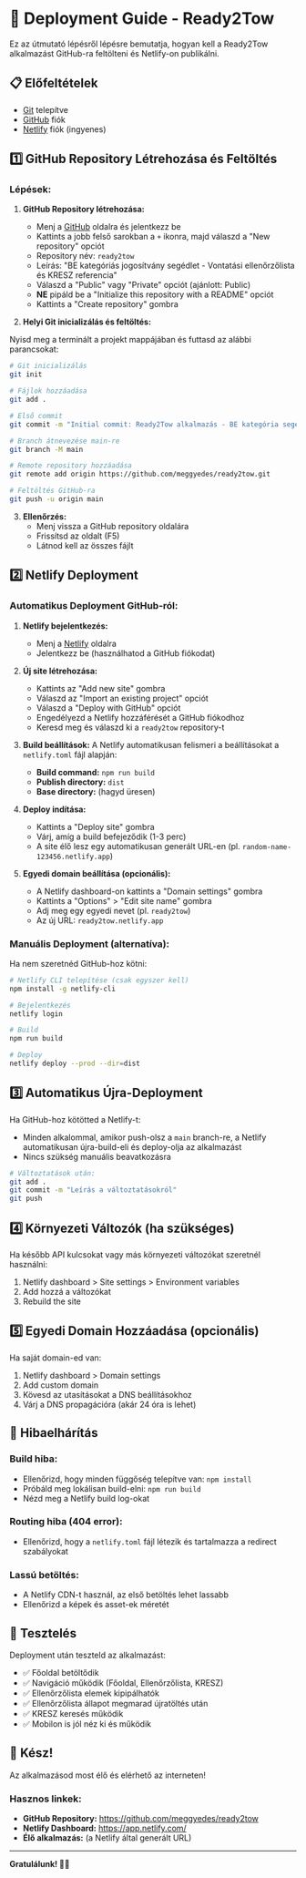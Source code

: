 # 🚀 Deployment Guide - Ready2Tow

Ez az útmutató lépésről lépésre bemutatja, hogyan kell a Ready2Tow alkalmazást GitHub-ra feltölteni és Netlify-on publikálni.

## 📋 Előfeltételek

- [Git](https://git-scm.com/) telepítve
- [GitHub](https://github.com/) fiók
- [Netlify](https://netlify.com/) fiók (ingyenes)

## 1️⃣ GitHub Repository Létrehozása és Feltöltés

### Lépések:

1. **GitHub Repository létrehozása:**
   - Menj a [GitHub](https://github.com/) oldalra és jelentkezz be
   - Kattints a jobb felső sarokban a `+` ikonra, majd válaszd a "New repository" opciót
   - Repository név: `ready2tow`
   - Leírás: "BE kategóriás jogosítvány segédlet - Vontatási ellenőrzőlista és KRESZ referencia"
   - Válaszd a "Public" vagy "Private" opciót (ajánlott: Public)
   - **NE** pipáld be a "Initialize this repository with a README" opciót
   - Kattints a "Create repository" gombra

2. **Helyi Git inicializálás és feltöltés:**

Nyisd meg a terminált a projekt mappájában és futtasd az alábbi parancsokat:

```bash
# Git inicializálás
git init

# Fájlok hozzáadása
git add .

# Első commit
git commit -m "Initial commit: Ready2Tow alkalmazás - BE kategória segédlet"

# Branch átnevezése main-re
git branch -M main

# Remote repository hozzáadása
git remote add origin https://github.com/meggyedes/ready2tow.git

# Feltöltés GitHub-ra
git push -u origin main
```

3. **Ellenőrzés:**
   - Menj vissza a GitHub repository oldalára
   - Frissítsd az oldalt (F5)
   - Látnod kell az összes fájlt

## 2️⃣ Netlify Deployment

### Automatikus Deployment GitHub-ról:

1. **Netlify bejelentkezés:**
   - Menj a [Netlify](https://netlify.com/) oldalra
   - Jelentkezz be (használhatod a GitHub fiókodat)

2. **Új site létrehozása:**
   - Kattints az "Add new site" gombra
   - Válaszd az "Import an existing project" opciót
   - Válaszd a "Deploy with GitHub" opciót
   - Engedélyezd a Netlify hozzáférését a GitHub fiókodhoz
   - Keresd meg és válaszd ki a `ready2tow` repository-t

3. **Build beállítások:**
   A Netlify automatikusan felismeri a beállításokat a `netlify.toml` fájl alapján:
   - **Build command:** `npm run build`
   - **Publish directory:** `dist`
   - **Base directory:** (hagyd üresen)

4. **Deploy indítása:**
   - Kattints a "Deploy site" gombra
   - Várj, amíg a build befejeződik (1-3 perc)
   - A site élő lesz egy automatikusan generált URL-en (pl. `random-name-123456.netlify.app`)

5. **Egyedi domain beállítása (opcionális):**
   - A Netlify dashboard-on kattints a "Domain settings" gombra
   - Kattints a "Options" > "Edit site name" gombra
   - Adj meg egy egyedi nevet (pl. `ready2tow`)
   - Az új URL: `ready2tow.netlify.app`

### Manuális Deployment (alternatíva):

Ha nem szeretnéd GitHub-hoz kötni:

```bash
# Netlify CLI telepítése (csak egyszer kell)
npm install -g netlify-cli

# Bejelentkezés
netlify login

# Build
npm run build

# Deploy
netlify deploy --prod --dir=dist
```

## 3️⃣ Automatikus Újra-Deployment

Ha GitHub-hoz kötötted a Netlify-t:
- Minden alkalommal, amikor push-olsz a `main` branch-re, a Netlify automatikusan újra-build-eli és deploy-olja az alkalmazást
- Nincs szükség manuális beavatkozásra

```bash
# Változtatások után:
git add .
git commit -m "Leírás a változtatásokról"
git push
```

## 4️⃣ Környezeti Változók (ha szükséges)

Ha később API kulcsokat vagy más környezeti változókat szeretnél használni:

1. Netlify dashboard > Site settings > Environment variables
2. Add hozzá a változókat
3. Rebuild the site

## 5️⃣ Egyedi Domain Hozzáadása (opcionális)

Ha saját domain-ed van:

1. Netlify dashboard > Domain settings
2. Add custom domain
3. Kövesd az utasításokat a DNS beállításokhoz
4. Várj a DNS propagációra (akár 24 óra is lehet)

## 🔧 Hibaelhárítás

### Build hiba:
- Ellenőrizd, hogy minden függőség telepítve van: `npm install`
- Próbáld meg lokálisan build-elni: `npm run build`
- Nézd meg a Netlify build log-okat

### Routing hiba (404 error):
- Ellenőrizd, hogy a `netlify.toml` fájl létezik és tartalmazza a redirect szabályokat

### Lassú betöltés:
- A Netlify CDN-t használ, az első betöltés lehet lassabb
- Ellenőrizd a képek és asset-ek méretét

## 📱 Tesztelés

Deployment után teszteld az alkalmazást:
- ✅ Főoldal betöltődik
- ✅ Navigáció működik (Főoldal, Ellenőrzőlista, KRESZ)
- ✅ Ellenőrzőlista elemek kipipálhatók
- ✅ Ellenőrzőlista állapot megmarad újratöltés után
- ✅ KRESZ keresés működik
- ✅ Mobilon is jól néz ki és működik

## 🎉 Kész!

Az alkalmazásod most élő és elérhető az interneten!

### Hasznos linkek:
- **GitHub Repository:** https://github.com/meggyedes/ready2tow
- **Netlify Dashboard:** https://app.netlify.com/
- **Élő alkalmazás:** (a Netlify által generált URL)

---

**Gratulálunk! 🚗🎉**

